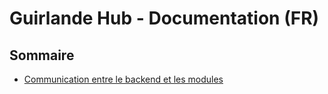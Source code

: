 # Guirlande Hub - Documentation (FR)

## Sommaire

- [Communication entre le backend et les modules](./COMMUNICATION.md)
